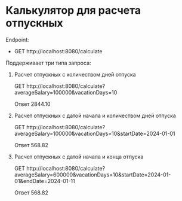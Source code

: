 # Калькулятор для расчета отпускных

Endpoint:
- GET http://localhost:8080/calculate

Поддерживает три типа запроса:
1. Расчет отпускных с количеством дней отпуска

   GET http://localhost:8080/calculate?averageSalary=100000&vacationDays=10
   
   Ответ 2844.10

2. Расчет отпускных с датой начала и количеством дней отпуска

   GET http://localhost:8080/calculate?averageSalary=100000&vacationDays=10&startDate=2024-01-01
   
   Ответ 568.82

3. Расчет отпускных с датой начала и конца отпуска

   GET http://localhost:8080/calculate?averageSalary=600000&vacationDays=10&startDate=2024-01-01&endDate=2024-01-11
   
   Ответ 568.82
